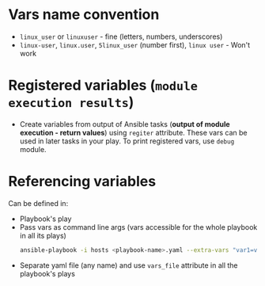 # Vars name convention

- `linux_user` or `linuxuser` - fine (letters, numbers, underscores)
- `linux-user`, `linux.user`, `5linux_user` (number first), `linux user` - Won't work

# Registered variables (`module execution results`)

- Create variables from output of Ansible tasks (**output of module execution - return values**) using `regiter` attribute. These vars can be used in later tasks in your play. To print registered vars, use `debug` module.

# Referencing variables

Can be defined in:
- Playbook's play
- Pass vars as command line args (vars accessible for the whole playbook in all its plays)
  ```bash
  ansible-playbook -i hosts <playbook-name>.yaml --extra-vars "var1=value1 var2=value2"
  ```
- Separate yaml file (any name) and use `vars_file` attribute in all the playbook's plays
